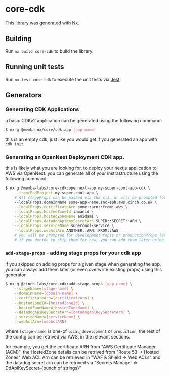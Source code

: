 # core-cdk

This library was generated with [Nx](https://nx.dev).

## Building

Run `nx build core-cdk` to build the library.

## Running unit tests

Run `nx test core-cdk` to execute the unit tests via [Jest](https://jestjs.io).

## Generators

### Generating CDK Applications

a basic CDKv2 application can be generated using the following command:

```bash
$ nx g @memba-nx/core/cdk:app [app-name]
```

this is an empty cdk, just like you would get if you generated an app with `cdk init`

### Generating an OpenNext Deployment CDK app.

this is likely what you are looking for, to deploy your nextjs application to AWS via OpenNext.
you can generate all of your instrastructure using the following command:

```bash
$ nx g @memba-labs/core-cdk:opennext-app my-super-cool-app-cdk \
    --frontEndProject my-super-cool-app \
    # All stageProps can be passed via the cli, or will be prompted for!
    --localProps.domainName some-app-name.snc-eph.aws.cinch.co.uk \
    --localProps.certificateArn some::arn::from::aws \
    --localProps.hostedZoneId iamanid \
    --localProps.hostedZoneName anidami \
    --localProps.datadogApiKeySecretArn SUPER::SECRET::ARN \
    --localProps.serviceName supercool-service \
    --localProps.webAclArn ANOTHER::ARN::FROM::AWS
    # you will be prompted for developmentPropss or productionProps later or
    # if you decide to skip them for now, you can add them later using the `add-stage-props` generator
```

### `add-stage-props` - adding stage props for your cdk app

if you skipped on adding props for a given stage when generating the app, you can always add them later (or even overwrite existing props) using this generator

```bash
$ nx g @cinch-labs/core-cdk:add-stage-props [app-name] \
    --stageName=[stage-name] \
    --domainName=[domain-name] \
    --certficiateArn=[certificateArn] \
    --hostedZoneId=[hostedZoneId] \
    --hostedZoneName=[hostedZoneName] \
    --datadogApiKeySecretArn=[datadogApiKeySecretArn] \
    --serviceName=[serviceName] \
    --webAclArn=[webAclARN]

```

where `[stage-name]` is one-of `local`, `development` or `production`, the rest of the config can be retrived via AWS, in the relevant sections.

for example, you get the certificate ARN from "AWS Certificate Manager (ACM)",
the HostedZone details can be retrived from "Route 53 -> Hosted Zones"
Web ACL Arn can be retrieved in "WAF & Shield -> Web ACLs"
and the datadog secret arn can be retrived via "Secrets Manager => DdApiKeySecret-{bunch of strings}"
